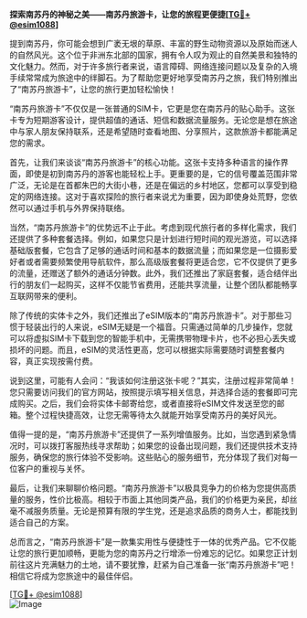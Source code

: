 **探索南苏丹的神秘之美——南苏丹旅游卡，让您的旅程更便捷[[TG💪+ @esim1088](https://t.me/s/esim1088)]**

提到南苏丹，你可能会想到广袤无垠的草原、丰富的野生动物资源以及原始而迷人的自然风光。这个位于非洲东北部的国家，拥有令人叹为观止的自然美景和独特的文化魅力。然而，对于许多旅行者来说，语言障碍、网络连接问题以及复杂的入境手续常常成为旅途中的绊脚石。为了帮助您更好地享受南苏丹之旅，我们特别推出了“南苏丹旅游卡”，让您的旅行更加轻松愉快！

“南苏丹旅游卡”不仅仅是一张普通的SIM卡，它更是您在南苏丹的贴心助手。这张卡专为短期游客设计，提供超值的通话、短信和数据流量服务。无论您是想在旅途中与家人朋友保持联系，还是希望随时查看地图、分享照片，这款旅游卡都能满足您的需求。

首先，让我们来谈谈“南苏丹旅游卡”的核心功能。这张卡支持多种语言的操作界面，即使是初到南苏丹的游客也能轻松上手。更重要的是，它的信号覆盖范围非常广泛，无论是在首都朱巴的大街小巷，还是在偏远的乡村地区，您都可以享受到稳定的网络连接。这对于喜欢探险的旅行者来说尤为重要，因为即使身处荒野，您依然可以通过手机与外界保持联络。

当然，“南苏丹旅游卡”的优势远不止于此。考虑到现代旅行者的多样化需求，我们还提供了多种套餐选择。例如，如果您只是计划进行短时间的观光游览，可以选择基础版套餐，它包含了足够的通话时间和基本的数据流量；而如果您是一位摄影爱好者或者需要频繁使用导航软件，那么高级版套餐将更适合您，它不仅提供了更多的流量，还赠送了额外的通话分钟数。此外，我们还推出了家庭套餐，适合结伴出行的朋友们一起购买，这样不仅能节省费用，还能共享流量，让整个团队都能畅享互联网带来的便利。

除了传统的实体卡之外，我们还推出了eSIM版本的“南苏丹旅游卡”。对于那些习惯于轻装出行的人来说，eSIM无疑是一个福音。只需通过简单的几步操作，您就可以将虚拟SIM卡下载到您的智能手机中，无需携带物理卡片，也不必担心丢失或损坏的问题。而且，eSIM的灵活性更高，您可以根据实际需要随时调整套餐内容，真正实现按需付费。

说到这里，可能有人会问：“我该如何注册这张卡呢？”其实，注册过程非常简单！您只需要访问我们的官方网站，按照提示填写相关信息，并选择合适的套餐即可完成购买。之后，我们会将实体卡邮寄给您，或者直接将eSIM文件发送至您的邮箱。整个过程快捷高效，让您无需等待太久就能开始享受南苏丹的美好风光。

值得一提的是，“南苏丹旅游卡”还提供了一系列增值服务。比如，当您遇到紧急情况时，可以拨打客服热线寻求帮助；如果您的设备出现问题，我们还提供技术支持服务，确保您的旅行体验不受影响。这些贴心的服务细节，充分体现了我们对每一位客户的重视与关怀。

最后，让我们来聊聊价格问题。“南苏丹旅游卡”以极具竞争力的价格为您提供高质量的服务，性价比极高。相较于市面上其他同类产品，我们的价格更为亲民，却丝毫不减服务质量。无论是预算有限的学生党，还是追求品质的商务人士，都能找到适合自己的方案。

总而言之，“南苏丹旅游卡”是一款集实用性与便捷性于一体的优秀产品。它不仅能让您的旅行更加顺畅，更能为您的南苏丹之行增添一份难忘的记忆。如果您正计划前往这片充满魅力的土地，请不要犹豫，赶紧为自己准备一张“南苏丹旅游卡”吧！相信它将成为您旅途中的最佳伴侣。

[[TG💪+ @esim1088](https://t.me/s/esim1088)]  
![Image](https://i.postimg.cc/4NQfJmqS/Snipaste-2025-05-13-00-14-12.png)